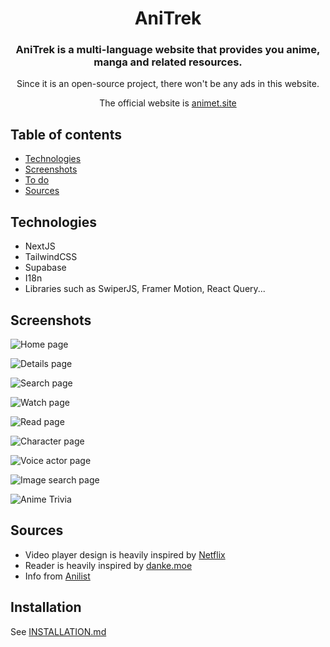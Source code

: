 <div style="text-align: center;">
<h1>AniTrek</h1>

### AniTrek is a multi-language website that provides you anime, manga and related resources.

Since it is an open-source project, there won't be any ads in this website.

The official website is [animet.site](https://animet.site)

</div>

## Table of contents

- [Technologies](#technologies)
- [Screenshots](#screenshots)
- [To do](#todo)
- [Sources](#sources)

## Technologies

- NextJS
- TailwindCSS
- Supabase
- I18n
- Libraries such as SwiperJS, Framer Motion, React Query...

## Screenshots

![Home page](https://cdn.discordapp.com/attachments/820893881980813314/1098770193020366898/animet.site__6.png)

![Details page](https://cdn.discordapp.com/attachments/820893881980813314/1098770192571568128/animet.site__7.png)

![Search page](https://cdn.discordapp.com/attachments/820893881980813314/1098770191866933290/animet.site__8.png)

![Watch page](https://cdn.discordapp.com/attachments/820893881980813314/1098770191002902638/animet.site_anime_watch_101922_gogo_kimetsu-no-yaiba-dub-episode-1_1.png)

![Read page](https://cdn.discordapp.com/attachments/820893881980813314/1098770190495395910/animet.site_anime_watch_101922_gogo_kimetsu-no-yaiba-dub-episode-1_2.png)

![Character page](https://cdn.discordapp.com/attachments/820893881980813314/1098770189992071188/animet.site_characters_details_266041_ikuyo-kita.png)

![Voice actor page](https://cdn.discordapp.com/attachments/820893881980813314/1098770189560062013/animet.site_characters_details_123285_asta.png)

![Image search page](https://cdn.discordapp.com/attachments/820893881980813314/1098770189270659182/animet.site_characters_details_123285_asta_1.png)

![Anime Trivia](https://cdn.discordapp.com/attachments/820893881980813314/1098770188679254096/animet.site_characters_details_123285_asta_2.png)


## Sources

- Video player design is heavily inspired by [Netflix](https://netflix.com)
- Reader is heavily inspired by [danke.moe](https://danke.moe)
- Info from [Anilist](anilist.co)

## Installation

See [INSTALLATION.md](INSTALLATION.md)

